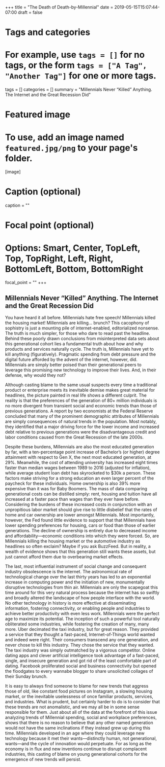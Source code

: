 +++
title = "The Death of Death-by-Millennial"
date = 2019-05-15T15:07:44-07:00
draft = false

# Tags and categories
# For example, use `tags = []` for no tags, or the form `tags = ["A Tag", "Another Tag"]` for one or more tags.
tags = []
categories = []
summary = "Millennials Never “Killed” Anything. The Internet and the Great Recession Did"
# Featured image
# To use, add an image named `featured.jpg/png` to your page's folder. 
[image]
  # Caption (optional)
  caption = ""

  # Focal point (optional)
  # Options: Smart, Center, TopLeft, Top, TopRight, Left, Right, BottomLeft, Bottom, BottomRight
  focal_point = ""
+++
## Millennials Never “Killed” Anything. The Internet and the Great Recession Did
<p> You have heard it all before. Millennials hate free speech! Millennials killed the housing market! Millennials are killing… brunch? This cacophony of sophistry is just a mounting pile of internet-enabled, editorialized nonsense. The truth is much simpler, for those who dare to read past the headline. Behind these poorly drawn conclusions from misinterpreted data sets about this generational cohort lies a fundamental truth about how and why products and services naturally cycle. The truth is, Millennials have yet to kill anything (figuratively). Pragmatic spending from debt pressure and the digital future afforded by the advent of the internet, however, did. Millennials are simply better poised than their generational peers to leverage this promising new technology to improve their lives. And, in their defense, why would they not? </p>

 

Although casting blame to the same usual suspects every time a traditional product or enterprise meets its inevitable demise makes great material for headlines, the picture painted in real life shows a different culprit. The reality is that the preferences of the generation of 80+ million individuals is no more divergent from transient social and economic trends than those of previous generations. A report by two economists at the Federal Reserve concluded that many of the prominent demographic attributes of Millennials are simply consequences of natural trends in the population. Most notably, they identified that a major driving force for the lower income and increased debt relative to previous generations were the disadvantageous credit and labor conditions caused from the Great Recession of the late 2000s.

 

Despite these burdens, Millennials are also the most educated generation by far, with a ten-percentage point increase of Bachelor’s (or higher) degree attainment with respect to Gen X, the next most educated generation, at 29%. Meanwhile, the cost of attending university has increased eight times faster than median wages between 1989 to 2016 (adjusted for inflation), while average student loan debt has skyrocketed to $30k a person. These factors make striving for a strong education an even larger percent of the paycheck for these individuals. Home ownership is also 39% more expensive than it was for Baby Boomers. The mass of data comparing generational costs can be distilled simply: rent, housing and tuition have all increased at a faster pace than wages than they ever have before. Considering the burdens of these increased costs in conjunction with an unpropitious labor market should give rise to little disbelief that the rates of home and car ownership are lower amongst Millennials. Most importantly, however, the Fed found little evidence to support that that Millennials have lower spending preferences for housing, cars or food than those of earlier generations. The decline of ownership is entirely due to decreased income and affordability—economic conditions into which they were forced. So, are Millennials killing the housing market or the automotive industry as headlines so often exclaim? Maybe if you ask BuzzFeed. But in reality, a wealth of evidence shows that this generation still wants these assets, but just cannot afford them due to overbearing market effects.

 

The last, most influential instrument of social change and consequent industry obsolescence is the internet. The astronomical rate of technological change over the last thirty years has led to an exponential increase in computing power and the initiation of new, monumentally disruptive technologies from thin air. Millennials are only the scapegoat this time around for this very natural process because the internet has so swiftly and broadly altered the landscape of how people interface with the world. No other technology in history is more effective at disseminating information, fostering connectivity, or enabling people and industries to achieve better productivity with even less work. Millennials were the perfect age to maximize its potential. The inception of such a powerful tool naturally obliterated some industries, while fostering the creation of many, many more. Uber decimated the taxi industry, but for great reason. They provided a service that they thought a fast-paced, Internet-of-Things world wanted and indeed were right. Their consumers transcend any one generation, and never chose to kill this industry. They chose the service that they wanted. The taxi industry was simply outmatched by a vigorous competitor. Online dating apps and clever artificial intelligence took advantage of a fast-paced, single, and insecure generation and got rid of the least comfortable part of dating. Facebook proliferated social and business connectivity but opened the floodgates to every wannabe blogger to share unsolicited collages of their Sunday brunch.

 

It is easy to always find someone to blame for new trends that aggress those of old, like constant food pictures on Instagram, a slowing housing market, or the inevitable uselessness of once familiar products, services, and industries. What is prudent, but certainly harder to do is to consider that these trends are not anomalistic, and we may all be in some sense responsible for them. Just about all of the data at the forefront of this issue analyzing trends of Millennial spending, social and workplace preferences, shows that there is no reason to believe that any other named generation would not have the same inclinations if they instead grew up during this time. Millennials developed in an age where they could leverage new technology because it met their wants—distinctly human, not generational, wants—and the cycle of innovation would perpetuate. For as long as the economy is in flux and new inventions continue to disrupt complacent industries, this casting of blame on young generational cohorts for the emergence of new trends will persist.